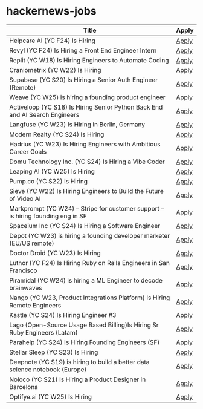 # hackernews-jobs

<!-- table start -->

| Title | Apply |
|-------|-----|
| Helpcare AI (YC F24) Is Hiring | [Apply](https://docs.google.com/forms/d/e/1FAIpQLScpzOyP_mk3muEpbKrnW8UTZB_yP5SJwjbeT8_6A6fhdvpJCg/viewform?usp=preview) |
| Revyl (YC F24) Is Hiring a Front End Engineer Intern | [Apply](https://www.ycombinator.com/companies/revyl/jobs/5rbIJLP-frontend-engineer-intern) |
| Replit (YC W18) Is Hiring Engineers to Automate Coding | [Apply](https://replit.com/careers) |
| Craniometrix (YC W22) Is Hiring | [Apply](https://www.ycombinator.com/companies/craniometrix/jobs/ugwcSrU-chief-of-staff) |
| Supabase (YC S20) Is Hiring a Senior Auth Engineer (Remote) | [Apply](https://jobs.ashbyhq.com/supabase/a2ede2c7-3792-4bfd-951d-686267b2b9a8) |
| Weave (YC W25) is hiring a founding product engineer | [Apply](https://www.ycombinator.com/companies/weave-3/jobs/E0LFOgu-founding-product-engineer) |
| Activeloop (YC S18) Is Hiring Senior Python Back End and AI Search Engineers | [Apply](https://careers.activeloop.ai/) |
| Langfuse (YC W23) Is Hiring in Berlin, Germany | [Apply](https://langfuse.com/careers) |
| Modern Realty (YC S24) Is Hiring | [Apply](https://www.workatastartup.com/jobs/66546) |
| Hadrius (YC W23) Is Hiring Engineers with Ambitious Career Goals | [Apply](https://www.ycombinator.com/companies/hadrius/jobs/CObSGR0-founding-software-engineer-tech-lead) |
| Domu Technology Inc. (YC S24) Is Hiring a Vibe Coder | [Apply](https://www.ycombinator.com/companies/domu-technology-inc/jobs/hwWsGdU-vibe-coder-ai-engineer) |
| Leaping AI (YC W25) Is Hiring | [Apply](https://www.ycombinator.com/companies/leaping-ai/jobs/BpsfpvY-founding-full-stack-engineer) |
| Pump.co (YC S22) Is Hiring | [Apply](https://www.ycombinator.com/companies/pump-co/jobs/7kB7DNb-email-outreach-manager) |
| Sieve (YC W22) Is Hiring Engineers to Build the Future of Video AI | [Apply](https://www.sievedata.com/) |
| Markprompt (YC W24) – Stripe for customer support – is hiring founding eng in SF | [Apply](https://markprompt.com/jobs) |
| Spaceium Inc (YC S24) Is Hiring a Software Engineer | [Apply](https://www.ycombinator.com/companies/spaceium-inc/jobs/XGMVnH3-software-engineer) |
| Depot (YC W23) is hiring a founding developer marketer (EU/US remote) | [Apply](https://www.ycombinator.com/companies/depot/jobs/307RqGp-founding-developer-marketer) |
| Doctor Droid (YC W23) Is Hiring | [Apply](https://www.ycombinator.com/companies/doctor-droid/jobs/2v9x6QW-ai-lead) |
| Luthor (YC F24) Is Hiring Ruby on Rails Engineers in San Francisco | [Apply](https://www.ycombinator.com/companies/luthor/jobs/HKrdhp0-staff-senior-software-engineer-backend-fullstack) |
| Piramidal (YC W24) is hiring a ML Engineer to decode brainwaves | [Apply](https://www.ycombinator.com/companies/piramidal/jobs/neQ9JaN-research-engineer-foundational-ai) |
| Nango (YC W23, Product Integrations Platform) Is Hiring Remote Engineers | [Apply](https://www.nango.dev/careers) |
| Kastle (YC S24) Is Hiring Engineer #3 | [Apply](https://www.ycombinator.com/companies/kastle/jobs/XSq5nJT-founding-applied-ai-engineer-at-kastle) |
| Lago (Open-Source Usage Based Billing)Is Hiring Sr Ruby Engineers (Latam) | [Apply](https://jobs.lever.co/getlago/42f45126-a365-4f03-9736-565b26bc62f5) |
| Parahelp (YC S24) Is Hiring Founding Engineers (SF) | [Apply](https://www.ycombinator.com/companies/parahelp/jobs/PhUMEwg-founding-ai-engineer) |
| Stellar Sleep (YC S23) Is Hiring | [Apply](https://www.ycombinator.com/companies/stellar-sleep/jobs/Yb9IzAW-founding-product-engineer) |
| Deepnote (YC S19) is hiring to build a better data science notebook (Europe) | [Apply](https://deepnote.com/join-us) |
| Noloco (YC S21) Is Hiring a Product Designer in Barcelona | [Apply](https://www.ycombinator.com/companies/noloco/jobs/MCp9ejT-founding-product-designer) |
| Optifye.ai (YC W25) Is Hiring | [Apply](https://www.ycombinator.com/companies/optifye-ai/jobs/sDfGXkK-founding-engineer) |

<!-- table end -->
